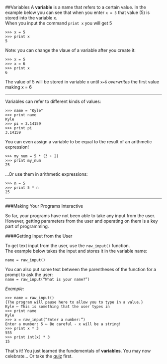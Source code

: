 ##Variables
A **variable** is a name that refers to a certain value.
In the example below you can see that when you enter ```x = 5``` that value (5) is stored into the variable x.  
When you input the command ```print x``` you will get 5

```
>>> x = 5
>>> print x
5
```
Note: you can change the vlaue of a variable after you create it:

```
>>> x = 5
>>> x = 6
>>> print x
6
```
The value of 5 will be stored in variable x until ```x=6``` _overwrites_ the first value making x = 6  
___  
Variables can refer to different kinds of values:

```
>>> name = "Kyle"
>>> print name
Kyle
>>> pi = 3.14159
>>> print pi
3.14159
```
You can even assign a variable to be equal to the result of an arithmetic expression!

```
>>> my_num = 5 * (3 + 2)
>>> print my_num
25
```
...Or use them in arithmetic expressions:

```
>>> n = 5
>>> print 5 * n
25
```
___
###Making Your Programs Interactive
  
So far, your programs have not been able to take any input from the user. However, getting parameters from the user and operating on them is a key part of programming.  
  
####Getting Input from the User
  
To get text input from the user, use the ```raw_input()``` function.  
The example below takes the input and stores it in the variable name:  

```name = raw_input()```  

You can also put some text between the parentheses of the function for a prompt to ask the user:    
```name = raw_input(“What is your name?”)```  
  
_Example:_ 
 
```
>>> name = raw_input()
{The program will pause here to allow you to type in a value.} 
Kyle ← This is something that the user types in
>>> print name
Kyle
>>> x = raw_input(“Enter a number:”)
Enter a number: 5 ← Be careful - x will be a string!
>>> print x * 3
555
>>> print int(x) * 3
15
```
  
 That's it! You just learned the fundementals of **variables**. You may now celebrate... Or take the [quiz] first.
 
[quiz]: (https://nathansolomon1678.github.io/programmer-training/general/quizzes/variables)